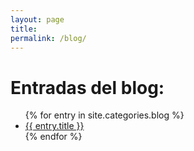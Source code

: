```yaml
---
layout: page
title:
permalink: /blog/
---
```

<h1>Entradas del blog:</h1>
<div class="tutorials">
  <ul>
  {% for entry in site.categories.blog %}
    <article class="blog">
      <li><a href="{{ site.baseurl }}{{ entry.url }}">{{ entry.title }}</a></li>
    </article>
  {% endfor %}
  </ul>
</div>

